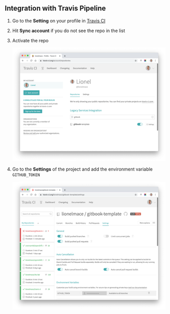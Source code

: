 ## Integration with Travis Pipeline

1. Go to the **Setting** on your profile in  [Travis CI](https://travis-ci.org/account/repositories)

1. Hit **Sync account** if you do not see the repo in the list

1. Activate the repo

    ![](./images/travis-sync.png)

1. Go to the **Settings** of the project and add the environment variable `GITHUB_TOKEN`

    ![](./images/travis-githubtoken.png)